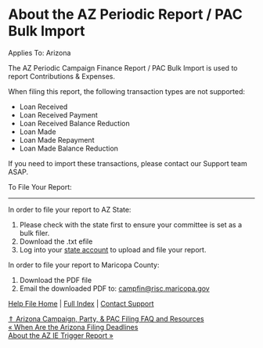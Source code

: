  About the AZ Periodic Report / PAC Bulk Import
==========

Applies To: Arizona

The AZ Periodic Campaign Finance Report / PAC Bulk Import is used to report Contributions & Expenses. 

When filing this report, the following transaction types are not supported:

* Loan Received
* Loan Received Payment
* Loan Received Balance Reduction 
* Loan Made
* Loan Made Repayment
* Loan Made Balance Reduction

If you need to import these transactions, please contact our Support team ASAP. 

To File Your Report:  

----------

In order to file your report to AZ State:

1. Please check with the state first to ensure your committee is set as a bulk filer.
2. Download the .txt efile
3. Log into your [state account](https://beacon.arizona.vote/Account/Login?ReturnUrl=%2F) to upload and file your report.

In order to file your report to Maricopa County:

1. Download the PDF file
2. Email the downloaded PDF to: campfin@risc.maricopa.gov

[Help File Home](/help/) | [Full Index](/Help-File-Directory/) | [Contact Support](mailto:support@ISPolitical.com)

[⇑ Arizona Campaign, Party, & PAC Filing FAQ and Resources](/Arizona-Campaign-Party-PAC-Filing-FAQ-and-Resources)  
[« When Are the Arizona Filing Deadlines](/When-Are-the-Arizona-Filing-Deadlines)  
[About the AZ IE Trigger Report »](/About-the-AZ-IE-Trigger-Report)